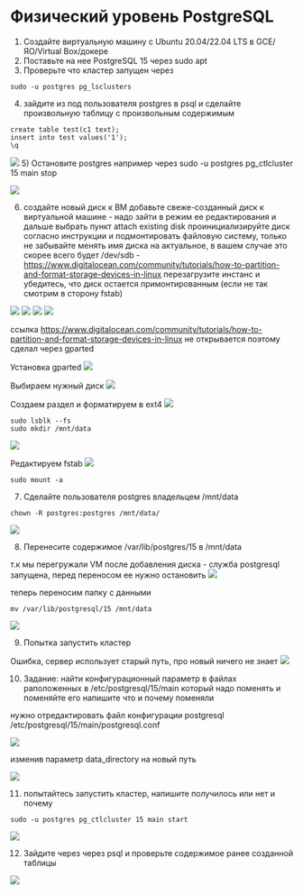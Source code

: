 # Физический уровень PostgreSQL
1) Создайте виртуальную машину c Ubuntu 20.04/22.04 LTS в GCE/ЯО/Virtual Box/докере
2) Поставьте на нее PostgreSQL 15 через sudo apt
3) Проверьте что кластер запущен через
``` text
sudo -u postgres pg_lsclusters
```
4) зайдите из под пользователя postgres в psql и сделайте произвольную таблицу с произвольным содержимым
``` text
create table test(c1 text);
insert into test values('1');
\q
```
![](files/4.png)
5) Остановите postgres например через sudo -u postgres pg_ctlcluster 15 main stop

![](files/5.png)

6) создайте новый диск к ВМ
добавьте свеже-созданный диск к виртуальной машине - надо зайти в режим ее редактирования и дальше выбрать пункт attach existing disk
проинициализируйте диск согласно инструкции и подмонтировать файловую систему, только не забывайте менять имя диска на актуальное, 
в вашем случае это скорее всего будет /dev/sdb - https://www.digitalocean.com/community/tutorials/how-to-partition-and-format-storage-devices-in-linux
перезагрузите инстанс и убедитесь, что диск остается примонтированным (если не так смотрим в сторону fstab)

![](files/6_1.png)
![](files/6_2.png)
![](files/6_3.png)
![](files/6_4.png)

ссылка https://www.digitalocean.com/community/tutorials/how-to-partition-and-format-storage-devices-in-linux не открывается
поэтому сделал через gparted

Установка gparted
![](files/6_5.png)

Выбираем нужный диск
![](files/6_6.png)

Cоздаем раздел и форматируем в ext4
![](files/6_7.png)

``` text
sudo lsblk --fs
sudo mkdir /mnt/data
```
![](files/6_9.png)

Редактируем fstab
![](files/6_10.png)

``` text
sudo mount -a
```

7) Cделайте пользователя postgres владельцем /mnt/data
``` text  
chown -R postgres:postgres /mnt/data/
```
![](files/7.png)

8) Перенесите содержимое /var/lib/postgres/15 в /mnt/data

т.к мы перегружали VM после добавления диска - служба postgresql запущена, перед переносом ее нужно остановить
![](files/7_2.png)

теперь переносим папку с данными

``` text  
mv /var/lib/postgresql/15 /mnt/data
```
![](files/8.png)

9) Попытка запустить кластер

Ошибка, сервер использует старый путь, про новый ничего не знает
![](files/8.png)

10) Задание: найти конфигурационный параметр в файлах раположенных в /etc/postgresql/15/main который надо поменять и поменяйте его
напишите что и почему поменяли

нужно отредактировать файл конфигурации postgresql /etc/postgresql/15/main/postgresql.conf

![](files/10.png)

изменив параметр data_directory на новый путь

![](files/10_2.png)

11) попытайтесь запустить кластер, напишите получилось или нет и почему
``` text  
sudo -u postgres pg_ctlcluster 15 main start
```

![](files/11.png)

12) Зайдите через через psql и проверьте содержимое ранее созданной таблицы

![](files/12.png)
